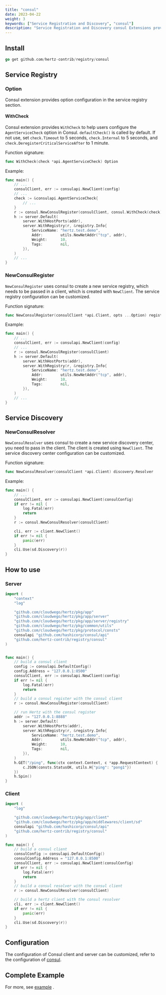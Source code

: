 ```yaml
---
title: "consul"
date: 2023-04-22
weight: 3
keywords: ["Service Registration and Discovery", "consul"]
description: "Service Registration and Discovery consul Extensions provided by Hertz."
---
```


## Install

```go
go get github.com/hertz-contrib/registry/consul
```

## Service Registry

### Option

Consul extension provides option configuration in the service registry section.

#### WithCheck

Consul extension provides `WithCheck` to help users configure the `AgentServiceCheck` option in Consul. `defaultCheck()` is called by default. If not use, set `check.Timeout` to 5 seconds, `check.Internal` to 5 seconds, and `check.DeregisterCriticalServiceAfter` to 1 minute.

Function signature:

```go
func WithCheck(check *api.AgentServiceCheck) Option
```

Example:

```go
func main() {
    // ...
    consulClient, err := consulapi.NewClient(config)
    // ...
    check := &consulapi.AgentServiceCheck{
        // ...
    }
    r := consul.NewConsulRegister(consulClient, consul.WithCheck(check))
    h := server.Default(
        server.WithHostPorts(addr),
        server.WithRegistry(r, &registry.Info{
            ServiceName: "hertz.test.demo",
            Addr:        utils.NewNetAddr("tcp", addr),
            Weight:      10,
            Tags:        nil,
        }),
    )
    // ...
}
```

### NewConsulRegister

`NewConsulRegister` uses consul to create a new service registry, which needs to be passed in a client, which is created with `NewClient`. The service registry configuration can be customized.

Function signature:

```go
func NewConsulRegister(consulClient *api.Client, opts ...Option) registry.Registry
```

Example:

```go
func main() {
    // ...
    consulClient, err := consulapi.NewClient(config)
    // ...
    r := consul.NewConsulRegister(consulClient)
    h := server.Default(
        server.WithHostPorts(addr),
        server.WithRegistry(r, &registry.Info{
            ServiceName: "hertz.test.demo",
            Addr:        utils.NewNetAddr("tcp", addr),
            Weight:      10,
            Tags:        nil,
        }),
    )
    // ...
}
```

## Service Discovery

### NewConsulResolver

`NewConsulResolver` uses consul to create a new service discovery center, you need to pass in the client. The client is created using `NewClient`. The service discovery center configuration can be customized.

Function signature:

```go
func NewConsulResolver(consulClient *api.Client) discovery.Resolver
```

Example:

```go
func main() {
    // ...
    consulClient, err := consulapi.NewClient(consulConfig)
    if err != nil {
        log.Fatal(err)
        return
    }
    r := consul.NewConsulResolver(consulClient)

    cli, err := client.NewClient()
    if err != nil {
        panic(err)
    }
    cli.Use(sd.Discovery(r))
}
```

## How to use

### Server

```go
import (
    "context"
    "log"

    "github.com/cloudwego/hertz/pkg/app"
    "github.com/cloudwego/hertz/pkg/app/server"
    "github.com/cloudwego/hertz/pkg/app/server/registry"
    "github.com/cloudwego/hertz/pkg/common/utils"
    "github.com/cloudwego/hertz/pkg/protocol/consts"
    consulapi "github.com/hashicorp/consul/api"
    "github.com/hertz-contrib/registry/consul"
)


func main() {
    // build a consul client
    config := consulapi.DefaultConfig()
    config.Address = "127.0.0.1:8500"
    consulClient, err := consulapi.NewClient(config)
    if err != nil {
        log.Fatal(err)
        return
    }
    // build a consul register with the consul client
    r := consul.NewConsulRegister(consulClient)

    // run Hertz with the consul register
    addr := "127.0.0.1:8888"
    h := server.Default(
        server.WithHostPorts(addr),
        server.WithRegistry(r, &registry.Info{
            ServiceName: "hertz.test.demo",
            Addr:        utils.NewNetAddr("tcp", addr),
            Weight:      10,
            Tags:        nil,
        }),
    )
    h.GET("/ping", func(ctx context.Context, c *app.RequestContext) {
        c.JSON(consts.StatusOK, utils.H{"ping": "pong1"})
    })
    h.Spin()
}
```

### Client

```go
import (
    "log"

    "github.com/cloudwego/hertz/pkg/app/client"
    "github.com/cloudwego/hertz/pkg/app/middlewares/client/sd"
    consulapi "github.com/hashicorp/consul/api"
    "github.com/hertz-contrib/registry/consul"
)

func main() {
    // build a consul client
    consulConfig := consulapi.DefaultConfig()
    consulConfig.Address = "127.0.0.1:8500"
    consulClient, err := consulapi.NewClient(consulConfig)
    if err != nil {
        log.Fatal(err)
        return
    }
    // build a consul resolver with the consul client
    r := consul.NewConsulResolver(consulClient)

    // build a hertz client with the consul resolver
    cli, err := client.NewClient()
    if err != nil {
        panic(err)
    }
    cli.Use(sd.Discovery(r))
}
```

## Configuration

The configuration of Consul client and server can be customized, refer to the configuration of [consul](https://github.com/hashicorp/consul).

## Complete Example

For more, see [example](https://github.com/hertz-contrib/registry/tree/main/consul/example) .

